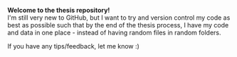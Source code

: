 **Welcome to the thesis repository!**\
I'm still very new to GitHub, but I want to try and version control my code as best as possible such that by the end of the thesis process, I have my code and data in one place - instead of having random files in random folders.

If you have any tips/feedback, let me know :)
